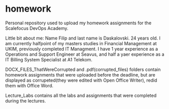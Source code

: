 # homework
Personal repository used to upload my homework assignments for the Scalefocus DevOps Academy.

Little bit about me: 
Name Filip and last name is Daskalovski. 24 years old. I am currently halfpoint of my masters studies in Financial Management at UKIM, previously completed IT Managment. 
I have 1 year experience as a Operations and Support Engineer at Seavus, and half a yaer experience as a IT Billing System Specialist at A1 Telekom.

DOCX_FILES_ThatWereCorrupted and .pdf(corrupted_files) folders contain homework assignments that were uploaded before the deadline, but are displayed as corrupeted(they were edited with Open Office Writer), redid them with Office Word.

Lecture_Labs contains all the labs and assignments that were completed during the lectures. 

